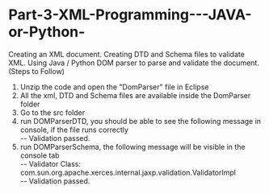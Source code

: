 # Part-3-XML-Programming---JAVA-or-Python-
Creating an XML document. Creating DTD and Schema files to validate XML. Using Java / Python DOM parser to parse and validate the document. <br>
(Steps to Follow) <br>
1. Unzip the code and open the "DomParser" file in Eclipse
2. All the xml, DTD and Schema files are available inside the DomParser folder
3. Go to the src folder
4. run DOMParserDTD, you should be able to see the following message in console, if the file runs correctly <br>
  -- Validation passed.
5. run DOMParserSchema, the following message will be visible in the console tab <br>
  -- Validator Class: com.sun.org.apache.xerces.internal.jaxp.validation.ValidatorImpl <br>
  -- Validation passed.

